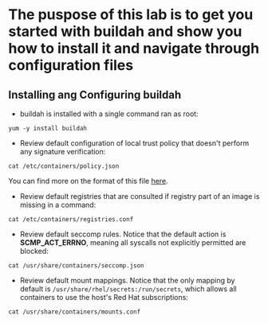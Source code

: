 # The puspose of this lab is to get you started with buildah and show you how to install it and navigate through configuration files

## Installing ang Configuring buildah

- buildah is installed with a single command ran as root:

```
yum -y install buildah
```

- Review default configuration of local trust policy that doesn't perform any signature verification:

```
cat /etc/containers/policy.json
```

You can find more on the format of this file [here](https://www.mankier.com/5/policy.json).

- Review default registries that are consulted if registry part of an image is missing in a command:

```
cat /etc/containers/registries.conf
```

- Review default seccomp rules. Notice that the default action is **SCMP_ACT_ERRNO**, meaning all syscalls not explicitly permitted are blocked:

```
cat /usr/share/containers/seccomp.json
```

- Review default mount mappings. Notice that the only mapping by default is `/usr/share/rhel/secrets:/run/secrets`, which allows all containers to use the host's Red Hat subscriptions:

```
cat /usr/share/containers/mounts.conf
```

